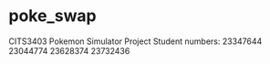 # poke_swap
CITS3403 Pokemon Simulator Project
Student numbers: 
23347644
23044774
23628374
23732436
